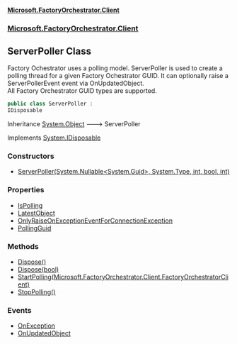 #### [Microsoft.FactoryOrchestrator.Client](./Microsoft-FactoryOrchestrator-Client.md 'Microsoft.FactoryOrchestrator.Client')
### [Microsoft.FactoryOrchestrator.Client](./Microsoft-FactoryOrchestrator-Client.md 'Microsoft.FactoryOrchestrator.Client')
## ServerPoller Class
Factory Ochestrator uses a polling model. ServerPoller is used to create a polling thread for a given Factory Ochestrator GUID. It can optionally raise a ServerPollerEvent event via OnUpdatedObject.  
All Factory Orchestrator GUID types are supported.  
```csharp
public class ServerPoller :
IDisposable
```
Inheritance [System.Object](https://docs.microsoft.com/en-us/dotnet/api/System.Object 'System.Object') &#129106; ServerPoller  

Implements [System.IDisposable](https://docs.microsoft.com/en-us/dotnet/api/System.IDisposable 'System.IDisposable')  
### Constructors
- [ServerPoller(System.Nullable&lt;System.Guid&gt;, System.Type, int, bool, int)](./Microsoft-FactoryOrchestrator-Client-ServerPoller-ServerPoller(System-Nullable-System-Guid-_System-Type_int_bool_int).md 'Microsoft.FactoryOrchestrator.Client.ServerPoller.ServerPoller(System.Nullable&lt;System.Guid&gt;, System.Type, int, bool, int)')
### Properties
- [IsPolling](./Microsoft-FactoryOrchestrator-Client-ServerPoller-IsPolling.md 'Microsoft.FactoryOrchestrator.Client.ServerPoller.IsPolling')
- [LatestObject](./Microsoft-FactoryOrchestrator-Client-ServerPoller-LatestObject.md 'Microsoft.FactoryOrchestrator.Client.ServerPoller.LatestObject')
- [OnlyRaiseOnExceptionEventForConnectionException](./Microsoft-FactoryOrchestrator-Client-ServerPoller-OnlyRaiseOnExceptionEventForConnectionException.md 'Microsoft.FactoryOrchestrator.Client.ServerPoller.OnlyRaiseOnExceptionEventForConnectionException')
- [PollingGuid](./Microsoft-FactoryOrchestrator-Client-ServerPoller-PollingGuid.md 'Microsoft.FactoryOrchestrator.Client.ServerPoller.PollingGuid')
### Methods
- [Dispose()](./Microsoft-FactoryOrchestrator-Client-ServerPoller-Dispose().md 'Microsoft.FactoryOrchestrator.Client.ServerPoller.Dispose()')
- [Dispose(bool)](./Microsoft-FactoryOrchestrator-Client-ServerPoller-Dispose(bool).md 'Microsoft.FactoryOrchestrator.Client.ServerPoller.Dispose(bool)')
- [StartPolling(Microsoft.FactoryOrchestrator.Client.FactoryOrchestratorClient)](./Microsoft-FactoryOrchestrator-Client-ServerPoller-StartPolling(Microsoft-FactoryOrchestrator-Client-FactoryOrchestratorClient).md 'Microsoft.FactoryOrchestrator.Client.ServerPoller.StartPolling(Microsoft.FactoryOrchestrator.Client.FactoryOrchestratorClient)')
- [StopPolling()](./Microsoft-FactoryOrchestrator-Client-ServerPoller-StopPolling().md 'Microsoft.FactoryOrchestrator.Client.ServerPoller.StopPolling()')
### Events
- [OnException](./Microsoft-FactoryOrchestrator-Client-ServerPoller-OnException.md 'Microsoft.FactoryOrchestrator.Client.ServerPoller.OnException')
- [OnUpdatedObject](./Microsoft-FactoryOrchestrator-Client-ServerPoller-OnUpdatedObject.md 'Microsoft.FactoryOrchestrator.Client.ServerPoller.OnUpdatedObject')
